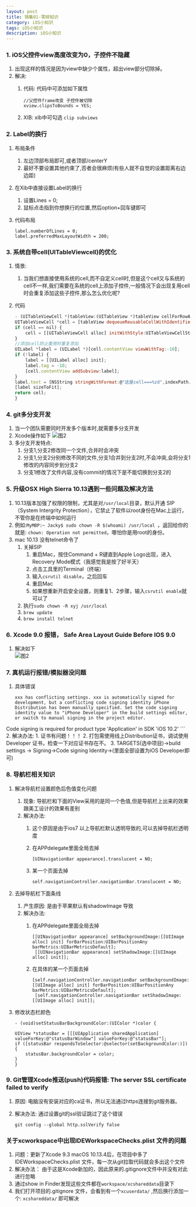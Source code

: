 ```yaml
---
layout: post
title: 锦集01-零碎知识
category: iOS小知识
tags: iOS小知识
description: iOS小知识
---
```


### 1. iOS父控件view高度改变为0，子控件不隐藏
1. 出现这样的情况是因为view中缺少个属性，超出view部分切除掉。
2. 解决:
    1. 代码: 代码中可添加如下属性
    
        ```
        //父控件frame改变 子控件被切除
        xview.clipsToBounds = YES;
        ```
    2. XIB: xib中可勾选 `clip subviews`

### 2. Label的换行
1. 布局条件
    1. 左边顶部布局即可,或者顶部/centerY
    2. 最好不要设置其他约束了,否者会很麻烦(有些人就不自觉的设置距离右边边距) 
2. 在Xib中直接设置Label的换行
    1. 设置Lines = 0;
    2. 鼠标点击指到你想换行的位置,然后option+回车键即可
3. 代码布局

    ```
    label.numberOfLines = 0;
    label.preferredMaxLayoutWidth = 200;
    ```
    
### 3. 系统自带cell(UITableViewcell)的优化
1. 情景:
   1. 当我们想直接使用系统的cell,而不自定义cell时,但是这个cell又与系统的cell不一样,我们需要在系统的cell上添加子控件,一般情况下会出现复用cell时会重复添加这些子控件,那么怎么优化呢?
2. 代码
    
    ```javascript
    - (UITableViewCell *)tableView:(UITableView *)tableView cellForRowAtIndexPath:(NSIndexPath *)indexPath {
    UITableViewCell *cell = [tableView dequeueReusableCellWithIdentifier:@"cell"];
    if (cell == nil) {
        cell = [[UITableViewCell alloc] initWithStyle:UITableViewCellStyleDefault reuseIdentifier:@"cell"];
    }
    //添加cell防止重用时重复添加
    UILabel *label = (UILabel *)[cell.contentView viewWithTag:-10];
    if (!label) {
        label = [[UILabel alloc] init];
        label.tag = -10;
        [cell.contentView addSubview:label];
    }
    label.text = [NSString stringWithFormat:@"这是cell===%zd",indexPath.row];
    [label sizeToFit];
    return cell;
    }
    ```
           
### 4. git多分支开发
1. 当一个团队需要同时开发多个版本时,就需要多分支开发
2. Xcode操作如下
    ![图2](https://raw.githubusercontent.com/zhoghua123/imgsBed/master/branch.png)
3. 多分支开发特点:
    1. 分支1,分支2修改同一个文件,合并时会冲突
    2. 分支1,分支2分别修改不同的文件,分支1合并到分支2时,不会冲突,会将分支1修改的内容同步到分支2
    3. 分支1修改了文件内容,没有commit的情况下是不能切换到分支2的
    
### 5. 升级OSX High Sierra 10.13遇到一些问题及解决方法
1. 10.13版本加强了权限的限制，尤其是对`/usr/local`目录，默认开通 SIP （System Intergrity Protection），它禁止了软件以root身份在Mac上运行，不管你是在终端中如何运行
2. 例如:`MyMBP:~ Jacky$ sudo chown -R $(whoami) /usr/local `，返回给你的就是: `chown: Operation not permitted`，哪怕你是用root的身份。
3. mac 10.13 没有telnet命令了
    1. 关掉SIP
        1. 重启Mac，按住Command + R键直到Apple Logo出现，进入Recovery Mode模式（我感觉我是按了好半天）
        2. 点击工具里的Terminal（终端）
        3. 输入`csrutil disable`，之后回车
        4. 重启Mac
        5. 如果想重新开启安全设置，则重复1、2步骤，输入`csrutil enable`就可以了
    2. 执行`sudo chown -R xyj /usr/local`
    3. `brew update`
    4. `brew install telnet`
    
### 6. Xcode 9.0 报错， Safe Area Layout Guide Before IOS 9.0     
1. 解决如下     
    ![图2](https://raw.githubusercontent.com/zhoghua123/imgsBed/master/xiaozhishix.png)
    
### 7. 真机运行报错/模拟器没问题
1. 具体错误
    
    ```
    xxx has conflicting settings. xxx is automatically signed for development, but a conflicting code signing identity iPhone Distribution has been manually specified. Set the code signing identity value to "iPhone Developer" in the build settings editor, or switch to manual signing in the project editor.
Code signing is required for product type 'Application' in SDK 'iOS 10.2'
    ```
2. 解决办法: 
    1. 证书有问题！！！
    2. 打包需使用线上Distribution证书，调试使用Developer 证书，检查一下对应证书存在不。
    3. TARGETS(选中项目)->build settings -> Signing->Code signing Identity->(里面全部设置为iOS Developer即可)

### 8. 导航栏相关知识
1. 解决导航栏设置颜色后色值变化问题
    1. 现象: 导航栏和下面的View采用的是同一个色值,但是导航栏上出来的效果跟美工设计的效果有差别
    2. 解决办法:
        1. 这个原因是由于ios7 以上导航栏默认透明导致的,可以去掉导航栏透明度
        2. 在APPdelegate里面全局去掉
            
            ```
            [UINavigationBar appearance].translucent = NO;
            ```
        3. 某一个页面去掉
            
            ```
            self.navigationController.navigationBar.translucent = NO;
            ```
2. 去掉导航栏下面条线
    1. 产生原因: 是由于苹果默认有shadowImage 导致
    2. 解决办法:
        1. 在APPdelegate里面全局去掉   
               
            ```
            [[UINavigationBar appearance] setBackgroundImage:[[UIImage alloc] init] forBarPosition:UIBarPositionAny barMetrics:UIBarMetricsDefault];
             [[UINavigationBar appearance] setShadowImage:[[UIImage alloc] init]];
            ```
        2. 在具体的某一个页面去掉
            
            ```
            [self.navigationController.navigationBar setBackgroundImage:[[UIImage alloc] init] forBarPosition:UIBarPositionAny barMetrics:UIBarMetricsDefault];
             [self.navigationController.navigationBar setShadowImage:[[UIImage alloc] init]];
            ```
3. 修改状态栏颜色
    
    ```
    - (void)setStatusBarBackgroundColor:(UIColor *)color {
    
    UIView *statusBar = [[[UIApplication sharedApplication] valueForKey:@"statusBarWindow"] valueForKey:@"statusBar"];
    if ([statusBar respondsToSelector:@selector(setBackgroundColor:)]) {
        statusBar.backgroundColor = color;
    }
    }
    ```

### 9. Git管理Xcode推送(push)代码报错: The server SSL certificate failed to verify
1. 原因: 电脑没有安装对应的ca证书，所以无法通过https连接到git服务器。
2. 解决办法: 通过设置git的ssl验证跳过了这个错误
    
    ```
    git config --global http.sslVerify false
    ```

### 关于xcworkspace中出现IDEWorkspaceChecks.plist 文件的问题
1. 问题：更新了Xcode 9.3 macOS 10.13.4后，在项目中多了 IDEWorkspaceChecks.plist 文件，每一次从git拉取代码就会多出这个文件
2. 解决办法： 由于这是Xcode新加的，因此原来的.gitignore文件中并没有对此进行忽略
3. 通过show in Finder发现这些文件都在`workspace/xcshareddata`目录下
4. 我们打开项目的.gitignore 文件，会看到有一个`xcuserdata/` ,然后换行添加一个: `xcshareddata/` 即可解决

